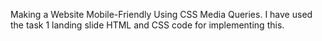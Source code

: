 Making a Website Mobile-Friendly Using CSS Media Queries. I have used the task 1 landing slide HTML and CSS code for implementing this. 
